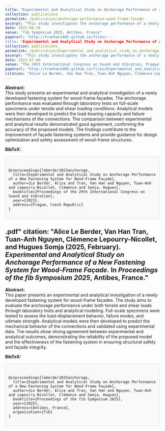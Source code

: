 ```yaml
---
title: "Experimental and Analytical Study on Anchorage Performance of a New Fastening System for Wood-Frame Façade"
collection: publications
permalink: /publication/anchorage-performance-wood-frame-facade
excerpt: "This study investigates the anchorage performance of a newly developed fastening system for wood-frame façades through experimental tests and analytical modeling, providing insights into design optimization and safety assessment."
date: 2025-06-18
venue: "fib Symposium 2025, Antibes, France"
paperurl: "http://tranhan1405.github.io/files/---
title: "Experimental and Analytical Study on Anchorage Performance of a New Fastening System for Wood-Frame Façade"
collection: publications
permalink: /publication/Experimental_and_analytical_study_on_anchorage_performance
excerpt: "This study investigates the anchorage performance of a newly developed fastening system for wood-frame façades through both experimental tests and analytical modeling."
date: 2023-07-09
venue: "The 29th International Congress on Sound and Vibration, Prague"
paperurl: "http://tranhan1405.github.io/files/Experimental_and_analytical_study_on_anchorage_performance.pdf"
citation: "Alice Le Berder, Van Han Tran, Tuan-Anh Nguyen, Clémence Lepourry-Nicollet, and Hugues Somja (2023, July). *Experimental and Analytical Study on Anchorage Performance of a New Fastening System for Wood-Frame Façade.* In *Proceedings of the 29th International Congress on Sound and Vibration*, Prague."
---
```


**Abstract:**  
This study presents an experimental and analytical investigation of a newly developed fastening system for wood-frame façades. The anchorage performance was evaluated through laboratory tests on full-scale specimens under tensile and shear loading conditions. Analytical models were then developed to predict the load-bearing capacity and failure mechanisms of the connections. The comparison between experimental and analytical results demonstrated good agreement, confirming the accuracy of the proposed models. The findings contribute to the improvement of façade fastening systems and provide guidance for design optimization and safety assessment of wood-frame structures.

**BibTeX:**  
<div style="border: 1px solid #ddd; padding: 10px; background-color: #f9f9f9;">
<pre><code>
@inproceedings{leberder2023anchorage,
  title={Experimental and Analytical Study on Anchorage Performance of a New Fastening System for Wood-Frame Façade},
  author={Le Berder, Alice and Tran, Van Han and Nguyen, Tuan-Anh and Lepourry-Nicollet, Clémence and Somja, Hugues},
  booktitle={Proceedings of the 29th International Congress on Sound and Vibration},
  year={2023},
  address={Prague, Czech Republic}
}
</code></pre>
</div>



.pdf"
citation: "Alice Le Berder, Van Han Tran, Tuan-Anh Nguyen, Clémence Lepourry-Nicollet, and Hugues Somja (2025, February). *Experimental and Analytical Study on Anchorage Performance of a New Fastening System for Wood-Frame Façade.* In *Proceedings of the fib Symposium 2025*, Antibes, France."
---

**Abstract:**  
This paper presents an experimental and analytical investigation of a newly developed fastening system for wood-frame façades. The study aims to evaluate the anchorage performance under both tensile and shear loads through laboratory tests and analytical modeling. Full-scale specimens were tested to assess the load–displacement behavior, failure modes, and ultimate strength. Analytical models were then developed to predict the mechanical behavior of the connections and validated using experimental data. The results show strong agreement between experimental and analytical outcomes, demonstrating the reliability of the proposed model and the effectiveness of the fastening system in ensuring structural safety and façade integrity.

**BibTeX:**  
<div style="border: 1px solid #ddd; padding: 10px; background-color: #f9f9f9;">
<pre><code>
@inproceedings{leberder2025anchorage,
  title={Experimental and Analytical Study on Anchorage Performance of a New Fastening System for Wood-Frame Façade},
  author={Le Berder, Alice and Tran, Van Han and Nguyen, Tuan-Anh and Lepourry-Nicollet, Clémence and Somja, Hugues},
  booktitle={Proceedings of the fib Symposium 2025},
  year={2025},
  address={Antibes, France},
  organization={fib}
}
</code></pre>
</div>
